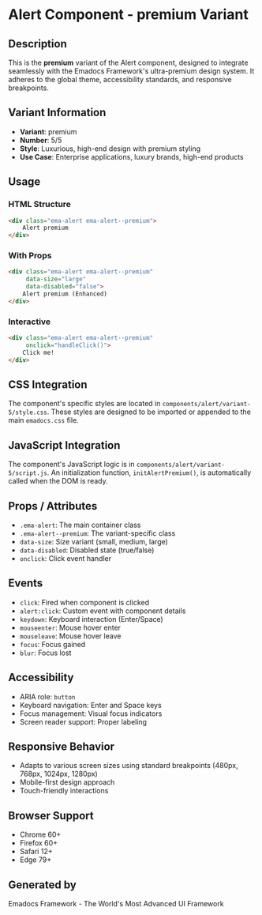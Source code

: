# Alert Component - premium Variant

## Description
This is the **premium** variant of the Alert component, designed to integrate seamlessly with the Emadocs Framework's ultra-premium design system. It adheres to the global theme, accessibility standards, and responsive breakpoints.

## Variant Information
- **Variant**: premium
- **Number**: 5/5
- **Style**: Luxurious, high-end design with premium styling
- **Use Case**: Enterprise applications, luxury brands, high-end products

## Usage

### HTML Structure
```html
<div class="ema-alert ema-alert--premium">
    Alert premium
</div>
```

### With Props
```html
<div class="ema-alert ema-alert--premium" 
     data-size="large" 
     data-disabled="false">
    Alert premium (Enhanced)
</div>
```

### Interactive
```html
<div class="ema-alert ema-alert--premium" 
     onclick="handleClick()">
    Click me!
</div>
```

## CSS Integration
The component's specific styles are located in `components/alert/variant-5/style.css`. These styles are designed to be imported or appended to the main `emadocs.css` file.

## JavaScript Integration
The component's JavaScript logic is in `components/alert/variant-5/script.js`. An initialization function, `initAlertPremium()`, is automatically called when the DOM is ready.

## Props / Attributes
- `.ema-alert`: The main container class
- `.ema-alert--premium`: The variant-specific class
- `data-size`: Size variant (small, medium, large)
- `data-disabled`: Disabled state (true/false)
- `onclick`: Click event handler

## Events
- `click`: Fired when component is clicked
- `alert:click`: Custom event with component details
- `keydown`: Keyboard interaction (Enter/Space)
- `mouseenter`: Mouse hover enter
- `mouseleave`: Mouse hover leave
- `focus`: Focus gained
- `blur`: Focus lost

## Accessibility
- ARIA role: `button`
- Keyboard navigation: Enter and Space keys
- Focus management: Visual focus indicators
- Screen reader support: Proper labeling

## Responsive Behavior
- Adapts to various screen sizes using standard breakpoints (480px, 768px, 1024px, 1280px)
- Mobile-first design approach
- Touch-friendly interactions

## Browser Support
- Chrome 60+
- Firefox 60+
- Safari 12+
- Edge 79+

## Generated by
Emadocs Framework - The World's Most Advanced UI Framework
